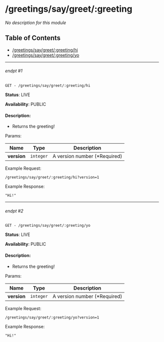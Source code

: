# /greetings/say/greet/:greeting

_No description for this module_

## Table of Contents
- [/greetings/say/greet/:greeting/hi](#endpt-1)
- [/greetings/say/greet/:greeting/yo](#endpt-2)

___
###### endpt #1
```
GET - /greetings/say/greet/:greeting/hi
```

**Status**: LIVE

**Availability**: PUBLIC

#### Description:
- Returns the greeting!

Params:

| Name | Type | Description |
|--|--|--|
| **version** | `integer` | A version number (*Required)


Example Request:
```
/greetings/say/greet/:greeting/hi?version=1
```

Example Response:
```
"Hi!"
```
___
###### endpt #2
```
GET - /greetings/say/greet/:greeting/yo
```

**Status**: LIVE

**Availability**: PUBLIC

#### Description:
- Returns the greeting!

Params:

| Name | Type | Description |
|--|--|--|
| **version** | `integer` | A version number (*Required)


Example Request:
```
/greetings/say/greet/:greeting/yo?version=1
```

Example Response:
```
"Hi!"
```
